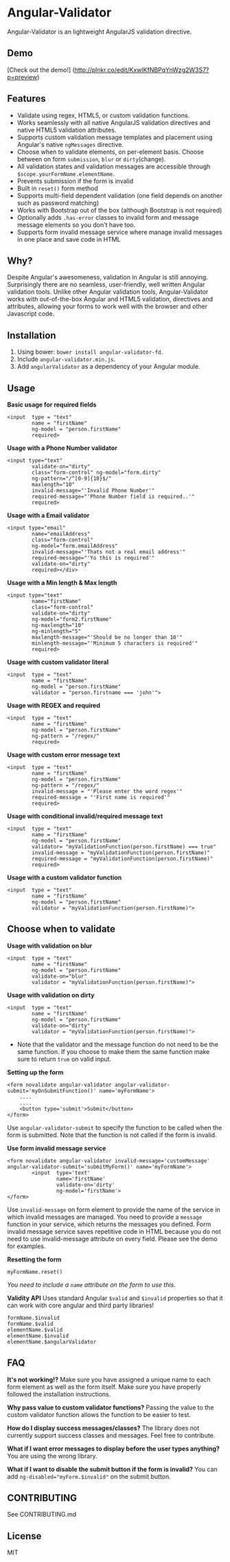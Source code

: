 # Angular-Validator

Angular-Validator is an lightweight AngularJS validation directive.

## Demo
[Check out the demo!]
(http://plnkr.co/edit/KxwIKfNBPqYnWzg2W3S7?p=preview)

## Features
* Validate using regex, HTML5, or custom validation functions.
* Works seamlessly with all native AngularJS validation directives and native HTML5 validation attributes.
* Supports custom validation message templates and placement using Angular's native `ngMessages` directive.
* Choose when to validate elements, on per-element basis. Choose between on form `submission`, `blur` or `dirty`(change).
* All validation states and validation messages are accessible through `$scope.yourFormName.elementName`.
* Prevents submission if the form is invalid
* Built in `reset()` form method
* Supports multi-field dependent validation (one field depends on another such as password matching)
* Works with Bootstrap out of the box (although Bootstrap is not required)
* Optionally adds `.has-error` classes to invalid form and message message elements so you don't have too.
* Supports form invalid message service where manage invalid messages in one place and save code in HTML

## Why?
Despite Angular's awesomeness, validation in Angular is still annoying. Surprisingly there are no seamless, user-friendly, well written Angular validation tools. Unlike other Angular validation tools, Angular-Validator works with out-of-the-box Angular and HTML5 validation, directives and attributes, allowing your forms to work well with the browser and other Javascript code.

## Installation
1. Using bower:  `bower install angular-validator-fd`.
2. Include `angular-validator.min.js`.
3. Add `angularValidator` as a dependency of your Angular module.

## Usage

**Basic usage for required fields**
```
<input  type = "text"
        name = "firstName"
        ng-model = "person.firstName"
        required>
```

**Usage with a Phone Number validator**
```
<input type="text"
        validate-on="dirty"
        class="form-control" ng-model="form.dirty"
        ng-pattern="/^[0-9]{10}$/"
        maxlength="10"
        invalid-message="'Invalid Phone Number'"
        required-message="'Phone Number field is required..'"
        required>
```


**Usage with a Email validator**
```
<input type="email"
        name="emailAddress"
        class="form-control"
        ng-model="form.emailAddress"
        invalid-message="'Thats not a real email address'"
        required-message="'Yo this is required'"
        validate-on="dirty"
        required></div>
```


**Usage with a Min length & Max length**
```
<input type="text"
        name="firstName"
        class="form-control"
        validate-on="dirty"
        ng-model="form2.firstName"
        ng-maxlength="10"
        ng-minlength="5"
        maxlength-message="'Should be no longer than 10'"
        minlength-message="'Minimum 5 characters is required'"
        required>
```

**Usage with custom validator literal**
```
<input  type = "text"
        name = "firstName"
        ng-model = "person.firstName"
        validator = "person.firstname === 'john'">
```        

**Usage with REGEX and required**
```
<input  type = "text"
        name = "firstName"
        ng-model = "person.firstName"
        ng-pattern = "/regex/"
        required>
```



**Usage with custom error message text**
```
<input  type = "text"
        name = "firstName"
        ng-model = "person.firstName"
        ng-pattern = "/regex/"
        invalid-message = "'Please enter the word regex'"
        required-message = "'First name is required'"
        required>
```

**Usage with conditional invalid/required message text**
```
<input  type = "text"
        name = "firstName"
        ng-model = "person.firstName"
        validator= "myValidationFunction(person.firstName) === true"
        invalid-message = "myValidationFunction(person.firstName)"
        required-message = "myValidationFunction(person.firstName)"
        required>
```

**Usage with a custom validator function**
```
<input  type = "text"
        name = "firstName"
        ng-model = "person.firstName"
        validator = "myValidationFunction(person.firstName)">
```

## Choose when to validate

**Usage with validation on blur**
```
<input  type = "text"
        name = "firstName"
        ng-model = "person.firstName"
        validate-on="blur"
        validator = "myValidationFunction(person.firstName)">
```

**Usage with validation on dirty**
```
<input  type = "text"
        name = "firstName"
        ng-model = "person.firstName"
        validate-on="dirty"
        validator = "myValidationFunction(person.firstName)">
```


* Note that the validator and the message function do not need to be the same function. If you choose to make them the same function make sure to return `true` on valid input.  

**Setting up the form**
```
<form novalidate angular-validator angular-validator-submit='myOnSubmitFunction()' name='myFormName'>
    ....
    ....
    <button type='submit'>Submit</button>
</form>
```
Use `angular-validator-submit` to specify the function to be called when the form is submitted. Note that the function is not called if the form is invalid.


**Use form invalid message service**
```
<form novalidate angular-validator invalid-message='customMessage' angular-validator-submit='submitMyForm()' name='myFormName'>
        <input  type='text'
                name='firstName'
                validate-on='dirty'
                ng-model='firstName'>
</form>
```
Use `invalid-message` on form element to provide the name of the service in which invalid messages are managed. You need to provide a `message` function in your service, which returns the messages you defined. Form invalid message service saves repetitive code in HTML because you do not need to use invalid-message attribute on every field. Please see the demo for examples.

**Resetting the form**
```
myFormName.reset()
```
*You need to include a `name` attribute on the form to use this.*


**Validity API**
Uses standard Angular `$valid` and `$invalid` properties so that it can work with core angular and third party libraries!
```
formName.$invalid
formName.$valid
elementName.$valid
elementName.$invalid
elementName.$angularValidator
```

## FAQ
**It's not working!?**
Make sure you have assigned a unique name to each form element as well as the form itself. Make sure you have properly followed the installation instructions.

**Why pass value to custom validator functions?**
Passing the value to the custom validator function allows the function to be easier to test.

**How do I display success messages/classes?**
The library does not currently support success classes and messages. Feel free to contribute.

**What if I want error messages to display before the user types anything?**
You are using the wrong library.

**What if I want to disable the submit button if the form is invalid?**
You can add `ng-disabled="myForm.$invalid"` on the submit button.


## CONTRIBUTING
See CONTRIBUTING.md

## License
MIT
